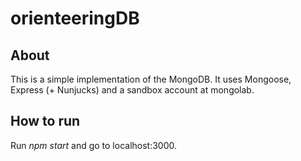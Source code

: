 # orienteeringDB

## About
This is a simple implementation of the MongoDB. It uses Mongoose, Express (+ Nunjucks) and a sandbox account at mongolab.

## How to run
Run *npm start* and go to localhost:3000.
